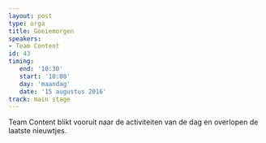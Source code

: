 ```yaml
---
layout: post
type: orga
title: Goeiemorgen
speakers:
- Team Content
id: 43
timing: 
   end: '10:30'
   start: '10:00'
   day: 'maandag'
   date: '15 augustus 2016'
track: main stage
---
```

Team Content blikt vooruit naar de activiteiten van de dag en overlopen de laatste nieuwtjes.